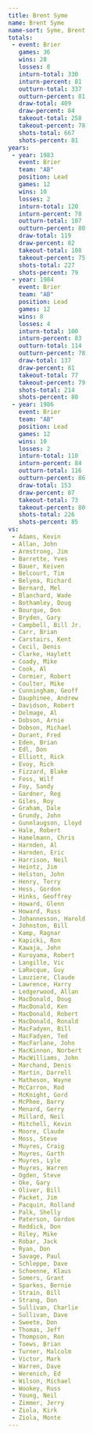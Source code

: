 ```yaml
---
title: Brent Syme
name: Brent Syme
name-sort: Syme, Brent
totals:
 - event: Brier
   games: 36
   wins: 28
   losses: 8
   inturn-total: 330
   inturn-percent: 81
   outturn-total: 337
   outturn-percent: 81
   draw-total: 409
   draw-percent: 84
   takeout-total: 258
   takeout-percent: 78
   shots-total: 667
   shots-percent: 81
years:
 - year: 1983
   event: Brier
   team: "AB"
   position: Lead
   games: 12
   wins: 10
   losses: 2
   inturn-total: 120
   inturn-percent: 78
   outturn-total: 107
   outturn-percent: 80
   draw-total: 119
   draw-percent: 82
   takeout-total: 108
   takeout-percent: 75
   shots-total: 227
   shots-percent: 79
 - year: 1984
   event: Brier
   team: "AB"
   position: Lead
   games: 12
   wins: 8
   losses: 4
   inturn-total: 100
   inturn-percent: 83
   outturn-total: 114
   outturn-percent: 78
   draw-total: 137
   draw-percent: 81
   takeout-total: 77
   takeout-percent: 79
   shots-total: 214
   shots-percent: 80
 - year: 1986
   event: Brier
   team: "AB"
   position: Lead
   games: 12
   wins: 10
   losses: 2
   inturn-total: 110
   inturn-percent: 84
   outturn-total: 116
   outturn-percent: 86
   draw-total: 153
   draw-percent: 87
   takeout-total: 73
   takeout-percent: 80
   shots-total: 226
   shots-percent: 85
vs:
 - Adams, Kevin
 - Allan, John
 - Armstrong, Jim
 - Barrette, Yves
 - Bauer, Keiven
 - Belcourt, Tim
 - Belyea, Richard
 - Bernard, Mel
 - Blanchard, Wade
 - Bothamley, Doug
 - Bourque, Don
 - Bryden, Gary
 - Campbell, Bill Jr.
 - Carr, Brian
 - Carstairs, Kent
 - Cecil, Denis
 - Clarke, Haylett
 - Coady, Mike
 - Cook, Al
 - Cormier, Robert
 - Coulter, Mike
 - Cunningham, Geoff
 - Dauphinee, Andrew
 - Davidson, Robert
 - Delmage, Al
 - Dobson, Arnie
 - Dobson, Michael
 - Durant, Fred
 - Eden, Brian
 - Edl, Don
 - Elliott, Rick
 - Evoy, Rich
 - Fizzard, Blake
 - Foss, Wilf
 - Foy, Sandy
 - Gardner, Reg
 - Giles, Roy
 - Graham, Dale
 - Grundy, John
 - Gunnlaugson, Lloyd
 - Hale, Robert
 - Hamelmann, Chris
 - Harnden, Al
 - Harnden, Eric
 - Harrison, Neil
 - Heintz, Jim
 - Helston, John
 - Henry, Terry
 - Hess, Gordon
 - Hinks, Geoffrey
 - Howard, Glenn
 - Howard, Russ
 - Johannesson, Harold
 - Johnston, Bill
 - Kamp, Ragnar
 - Kapicki, Ron
 - Kawaja, John
 - Kuroyama, Robert
 - Langille, Vic
 - LaRocque, Guy
 - Lauziere, Claude
 - Lawrence, Harry
 - Ledgerwood, Allan
 - MacDonald, Doug
 - MacDonald, Ken
 - MacDonald, Robert
 - MacDonald, Ronald
 - MacFadyen, Bill
 - MacFadyen, Ted
 - MacFarlane, John
 - MacKinnon, Norbert
 - MacWilliams, John
 - Marchand, Denis
 - Martin, Darrell
 - Matheson, Wayne
 - McCarron, Rod
 - McKnight, Gord
 - McPhee, Barry
 - Menard, Gerry
 - Millard, Neil
 - Mitchell, Kevin
 - Moore, Claude
 - Moss, Steve
 - Muyres, Craig
 - Muyres, Garth
 - Muyres, Lyle
 - Muyres, Warren
 - Ogden, Steve
 - Oke, Gary
 - Oliver, Bill
 - Packet, Jim
 - Pacquin, Rolland
 - Palk, Shelly
 - Paterson, Gordon
 - Reddick, Don
 - Riley, Mike
 - Robar, Jack
 - Ryan, Don
 - Savage, Paul
 - Schleppe, Dave
 - Schoenne, Klaus
 - Somers, Grant
 - Sparkes, Bernie
 - Strain, Bill
 - Strang, Don
 - Sullivan, Charlie
 - Sullivan, Dave
 - Sweete, Don
 - Thomas, Jeff
 - Thompson, Ron
 - Toews, Brian
 - Turner, Malcolm
 - Victor, Mark
 - Warren, Dave
 - Werenich, Ed
 - Wilson, Michael
 - Wookey, Russ
 - Young, Neil
 - Zimmer, Jerry
 - Ziola, Kirk
 - Ziola, Monte
---
```


